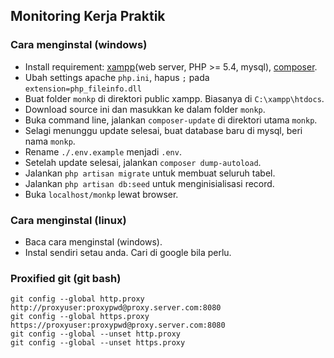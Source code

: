 ## Monitoring Kerja Praktik

### Cara menginstal (windows)
 - Install requirement: [xampp](https://www.apachefriends.org/download.html)(web server, PHP >= 5.4, mysql), [composer](https://getcomposer.org/download).
 - Ubah settings apache `php.ini`, hapus `;` pada `extension=php_fileinfo.dll`
 - Buat folder `monkp` di direktori public xampp. Biasanya di `C:\xampp\htdocs`.
 - Download source ini dan masukkan ke dalam folder `monkp`.
 - Buka command line, jalankan `composer-update` di direktori utama `monkp`.
 - Selagi menunggu update selesai, buat database baru di mysql, beri nama `monkp`.
 - Rename `./.env.example` menjadi `.env`.
 - Setelah update selesai, jalankan `composer dump-autoload`.
 - Jalankan `php artisan migrate` untuk membuat seluruh tabel.
 - Jalankan `php artisan db:seed` untuk menginisialisasi record.
 - Buka `localhost/monkp` lewat browser.

### Cara menginstal (linux)
 - Baca cara menginstal (windows).
 - Instal sendiri setau anda. Cari di google bila perlu.

### Proxified git (git bash)
   ``git config --global http.proxy http://proxyuser:proxypwd@proxy.server.com:8080``  
   ``git config --global https.proxy https://proxyuser:proxypwd@proxy.server.com:8080``  
   ``git config --global --unset http.proxy``  
   ``git config --global --unset https.proxy``  
